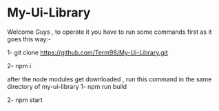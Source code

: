 # My-Ui-Library

Welcome Guys , to operate it you have to run some commands first as it goes this way:-

1- git clone https://github.com/Term98/My-Ui-Library.git

2- npm i 

after the node modules get downloaded , run this command in the same directory of my-ui-library
1- npm run build

2- npm start 

